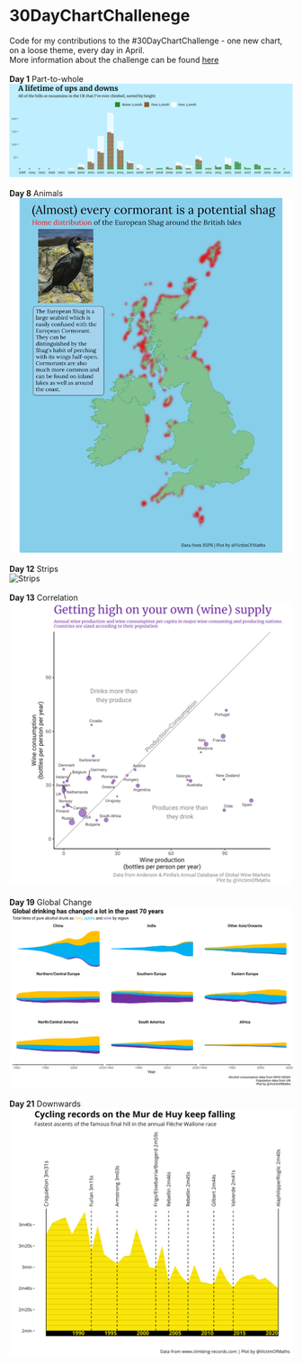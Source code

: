# 30DayChartChallenege
Code for my contributions to the #30DayChartChallenge - one new chart, on a loose theme, every day in April. <br>More information about the challenge can be found [here](https://github.com/Z3tt/30DayChartChallenge_Collection2021)
<br><br>
**Day 1** Part-to-whole<br>
![Mountains](https://github.com/VictimOfMaths/30DayChartChallenege/blob/main/1Mountains.png)<br><br>
**Day 8** Animals<br>
![Animals](https://github.com/VictimOfMaths/30DayChartChallenege/blob/main/8Animals.png)<br><br>
**Day 12** Strips<br>
![Strips](https://github.com/VictimOfMaths/30DayChartChallenege/blob/main/12Strips.png)<br><br>
**Day 13** Correlation<br>
![Correlation](https://github.com/VictimOfMaths/30DayChartChallenege/blob/main/13Correlation.png)<br><br>
**Day 19** Global Change<br>
![Global Change](https://github.com/VictimOfMaths/30DayChartChallenege/blob/main/19GlobalChange.png)<br><br>
**Day 21** Downwards<br>
![Downwards](https://github.com/VictimOfMaths/30DayChartChallenege/blob/main/21Downwards.png)<br><br>
